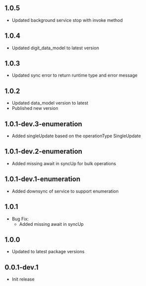 ## 1.0.5

* Updated background service stop with invoke method

## 1.0.4

* Updated digit_data_model to latest version

## 1.0.3

* Updated sync error to return runtime type and error message

## 1.0.2

* Updated data_model version to latest
* Published new version

## 1.0.1-dev.3-enumeration

* Added singleUpdate based on the operationType SingleUpdate

## 1.0.1-dev.2-enumeration

* Added missing await in syncUp for bulk operations

## 1.0.1-dev.1-enumeration

* Added downsync of service to support enumeration

## 1.0.1

* Bug Fix:
    * Added missing await in syncUp

## 1.0.0

* Updated to latest package versions

## 0.0.1-dev.1

* Init release

